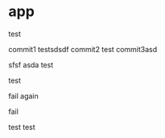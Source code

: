 # app

test


commit1
testsdsdf
commit2
test
commit3asd

sfsf
asda
test

test

fail again

fail

test
test
